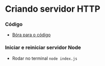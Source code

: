 # Criando servidor HTTP #

### Código ###
* [Bóra para o código](https://github.com/deppbrazil/course-GoNode/blob/master/modulo1/index.js)

### Iniciar e reiniciar servidor Node ### 
* Rodar no terminal `node index.js`